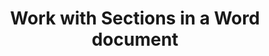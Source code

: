 ﻿---
title: "Work with Sections in a Word document"
type: docs
url: /sections/
description: "Work with Sections in a Word document"
weight: 230
---

